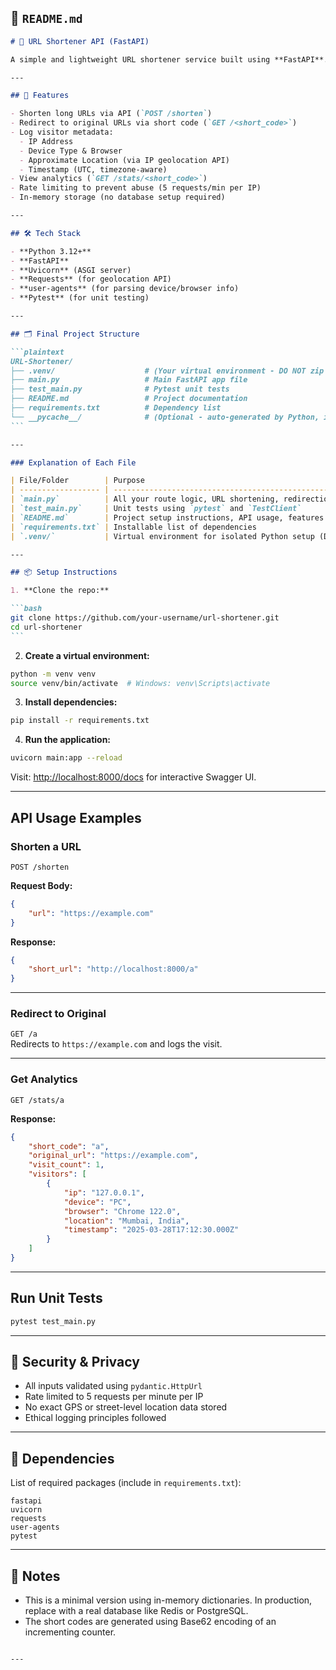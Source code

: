 ## 📄 `README.md`

````markdown
# 🔗 URL Shortener API (FastAPI)

A simple and lightweight URL shortener service built using **FastAPI**. It supports Base62-based short URL generation, visitor tracking (IP, browser, device, and location), rate limiting, and analytics reporting.

---

## 🚀 Features

- Shorten long URLs via API (`POST /shorten`)
- Redirect to original URLs via short code (`GET /<short_code>`)
- Log visitor metadata:
  - IP Address
  - Device Type & Browser
  - Approximate Location (via IP geolocation API)
  - Timestamp (UTC, timezone-aware)
- View analytics (`GET /stats/<short_code>`)
- Rate limiting to prevent abuse (5 requests/min per IP)
- In-memory storage (no database setup required)

---

## 🛠 Tech Stack

- **Python 3.12+**
- **FastAPI**
- **Uvicorn** (ASGI server)
- **Requests** (for geolocation API)
- **user-agents** (for parsing device/browser info)
- **Pytest** (for unit testing)

---

## 🗂️ Final Project Structure

```plaintext
URL-Shortener/
├── .venv/                    # (Your virtual environment - DO NOT zip this!)
├── main.py                   # Main FastAPI app file
├── test_main.py              # Pytest unit tests
├── README.md                 # Project documentation
├── requirements.txt          # Dependency list
└── __pycache__/              # (Optional - auto-generated by Python, ignore or delete)
```

---

### Explanation of Each File

| File/Folder        | Purpose                                                                      |
| ------------------ | ---------------------------------------------------------------------------- |
| `main.py`          | All your route logic, URL shortening, redirection, logging, analytics        |
| `test_main.py`     | Unit tests using `pytest` and `TestClient`                                   |
| `README.md`        | Project setup instructions, API usage, features                              |
| `requirements.txt` | Installable list of dependencies                                             |
| `.venv/`           | Virtual environment for isolated Python setup (DO NOT include in submission) |

---

## 📦 Setup Instructions

1. **Clone the repo:**

```bash
git clone https://github.com/your-username/url-shortener.git
cd url-shortener
```
````

2. **Create a virtual environment:**

```bash
python -m venv venv
source venv/bin/activate  # Windows: venv\Scripts\activate
```

3. **Install dependencies:**

```bash
pip install -r requirements.txt
```

4. **Run the application:**

```bash
uvicorn main:app --reload
```

Visit: [http://localhost:8000/docs](http://localhost:8000/docs) for interactive Swagger UI.

---

## API Usage Examples

### Shorten a URL

`POST /shorten`

**Request Body:**

```json
{
	"url": "https://example.com"
}
```

**Response:**

```json
{
	"short_url": "http://localhost:8000/a"
}
```

---

### Redirect to Original

`GET /a`  
Redirects to `https://example.com` and logs the visit.

---

### Get Analytics

`GET /stats/a`

**Response:**

```json
{
	"short_code": "a",
	"original_url": "https://example.com",
	"visit_count": 1,
	"visitors": [
		{
			"ip": "127.0.0.1",
			"device": "PC",
			"browser": "Chrome 122.0",
			"location": "Mumbai, India",
			"timestamp": "2025-03-28T17:12:30.000Z"
		}
	]
}
```

---

## Run Unit Tests

```bash
pytest test_main.py
```

---

## 🔐 Security & Privacy

- All inputs validated using `pydantic.HttpUrl`
- Rate limited to 5 requests per minute per IP
- No exact GPS or street-level location data stored
- Ethical logging principles followed

---

## 📄 Dependencies

List of required packages (include in `requirements.txt`):

```
fastapi
uvicorn
requests
user-agents
pytest
```

---

## 📌 Notes

- This is a minimal version using in-memory dictionaries. In production, replace with a real database like Redis or PostgreSQL.
- The short codes are generated using Base62 encoding of an incrementing counter.

```

---


```
